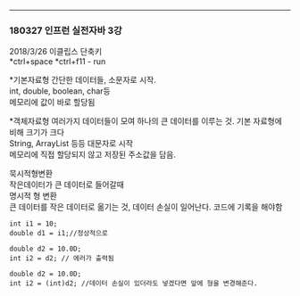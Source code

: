 ---
### 180327 인프런 실전자바 3강

2018/3/26
이클립스 단축키    
*ctrl+space 
*ctrl+f11 - run

*기본자료형
간단한 데이터들, 소문자로 시작.  
int, double, boolean, char등      
메모리에 값이 바로 할당됨

*객체자료형
여러가지 데이터들이 모여 하나의 큰 데이터를 이루는 것. 기본 자료형에 비해 크기가 크다   
String, ArrayList 등등 대문자로 시작    
메모리에 직접 할당되지 않고 저장된 주소값을 담음.

묵시적형변환      
작은데이터가 큰 데이터로 들어갈때      
명시적 형 변환        
큰 데이터를 작은 데이터로 옮기는 것, 데이터 손실이 일어난다. 코드에 기록을 해야함
```
int i1 = 10;
double d1 = i1;//정상적으로 

double d2 = 10.0D;
int i2 = d2; // 에러가 출력됨

double d2 = 10.0D;
int i2 = (int)d2; //데이터 손실이 있더라도 넣겠다면 앞에 형을 변경해준다.
